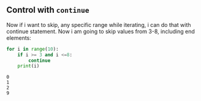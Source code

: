 

## Control with `continue`

Now if i want to skip, any specific range while iterating, i can do that with continue statement. Now i am going to skip values from 3-8, including end elements:

```py
for i in range(10):
    if i >= 3 and i <=8:
        continue
    print(i)
```

```output
0
1
2
9
```